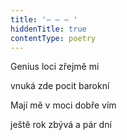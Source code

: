 ```yaml
---
title: '– – – '
hiddenTitle: true
contentType: poetry
---
```


<section>

Genius loci zřejmě mi

vnuká zde pocit barokní

Mají mě v moci dobře vím

ještě rok zbývá a pár dní

</section>
